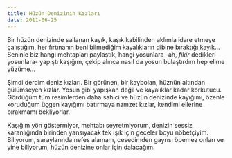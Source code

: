 ```yaml
---
title: Hüzün Denizinin Kızları
date: 2011-06-25
---
```


Bir hüzün denizinde sallanan kayık, kaşık kabilinden aklımla idare
etmeye çalıştığım, her fırtınanın beni bilmediğim kayalıkların dibine
bıraktığı kayık… Seninle biz hangi mehtapları paylaştık, hangi yosunlara
-ah, *fikir* dedikleri yosunlara- yapıştı kaşığım, çekip alınca nasıl da
yosun bulaştırdım hep elime yüzüme…

Şimdi derdim deniz kızları. Bir görünen, bir kaybolan, hüznün altından
gülümseyen kızlar. Yosun gibi yapışkan değil ve kayalıklar kadar
korkutucu. Gördüğüm tüm resimlerden daha sahici ve hüzün denizinde
kayığımı, özenle koruduğum üçgen kayığımı batırmaya namzet kızlar,
kendimi ellerine bırakmamı bekliyorlar.

Kaşığım yön göstermiyor, mehtabı seyretmiyorum, denizin sessiz
karanlığında birinden yansıyacak tek ışık için geceler boyu nöbetçiyim.
Biliyorum, saraylarında nefes alamam, cesedimden gayrısı öpemez onları
ve yine biliyorum, hüzün denizine onlar için dalacağım.
